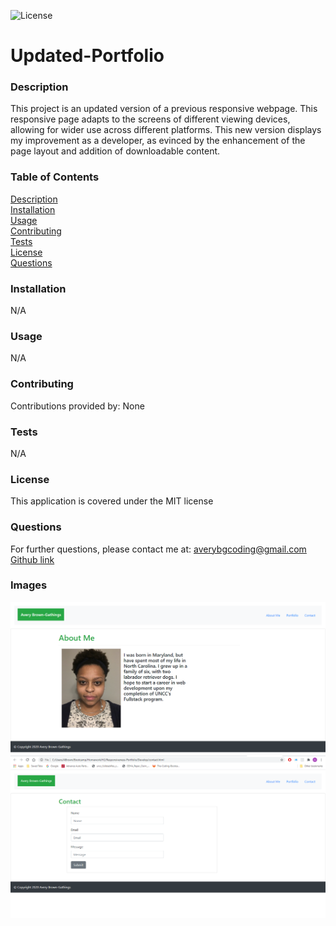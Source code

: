 
 ![License](https://img.shields.io/badge/license-MIT-red)


# Updated-Portfolio  


### Description  
This project is an updated version of a previous responsive webpage. This responsive page adapts to the screens of different viewing devices, allowing for wider use across different platforms. This new version displays my improvement as a developer, as evinced by the enhancement of the page layout and addition of downloadable content.


### Table of Contents  
[Description](#description)  
[Installation](#installation)  
[Usage](#usage)  
[Contributing](#contributing)  
[Tests](#tests)  
[License](#license)  
[Questions](#questions)  


### Installation  
N/A


### Usage  
N/A  


### Contributing  
Contributions provided by: None


### Tests  
N/A


### License  
This application is covered under the MIT license


### Questions  
For further questions, please contact me at:
averybgcoding@gmail.com  
[Github link](https://unchar.bootcampcontent.com/averyjbrown2/)  



### Images  
![README VS Code](./Assets/image1.png)    
![README Preview](./Assets/image2.png)